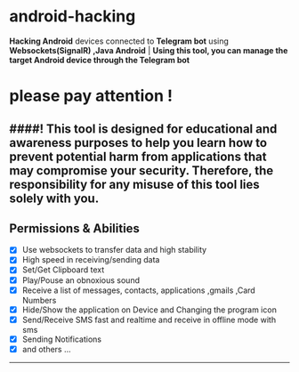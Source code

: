# android-hacking
**Hacking Android** devices connected to **Telegram bot** using **Websockets(SignalR) ,Java Android** | **Using this tool, you can manage the target Android device through the Telegram bot**

# please pay attention !
####! This tool is designed for educational and awareness purposes to help you learn how to prevent potential harm from applications that may compromise your security. Therefore, the responsibility for any misuse of this tool lies solely with you.
---
## Permissions & Abilities
- [x] Use websockets to transfer data and high stability
- [x] High speed in receiving/sending data
- [x] Set/Get Clipboard text
- [x] Play/Pouse an obnoxious sound
- [x] Receive a list of messages, contacts, applications ,gmails ,Card Numbers
- [x] Hide/Show the application on Device and Changing the program icon
- [x] Send/Receive SMS fast and realtime and receive in offline mode with sms
- [x] Sending Notifications
- [x] and others ...
---
